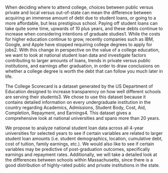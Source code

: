 When deciding where to attend college, choices between public versus private and local versus out-of-state can mean the 
difference between acquiring an immense amount of debt due to student loans, or going to a more affordable, but less 
prestigious school. Paying off student loans can take quite some time, upwards of 10 plus years, and these debts continue
to increase when considering intentions of graduate studies1. While the costs for higher education continue to grow, 
recently companies such as IBM, Google, and Apple have stopped requiring college degrees to apply for jobs2. 
With this change in perspective on the value of a college education, we want to look at national student loan data and 
investigate factors contributing to larger amounts of loans, trends in private versus public institutions, and earnings 
after graduation, in order to draw conclusions on whether a college degree is worth the debt that can follow you much 
later in life.


The College Scorecard is a dataset generated by the US Department of Education designed to increase transparency on how well
different schools are serving their students3. We chose to use this dataset because it contains detailed information on every
undergraduate institution in the country regarding Academics, Admissions, Student Body, Cost, Aid, Completion, Repayment, 
and Earnings4. This dataset gives a comprehensive look at national universities and spans more than 20 years. 

We propose to analyze national student loan data across all 4-year universities for selected years to see if certain variables
are related to larger student loan amounts (i.e. student demographics, location, cumulative debt, cost of tuition, 
family earnings, etc.). We would also like to see if certain variables may be predictive of post-graduation outcomes, 
specifically earnings and repayment rates. Additionally, we will take a detailed look at the differences between schools 
within Massachusetts, since there is a good distribution of highly-rated public and private institutions in the state. 
